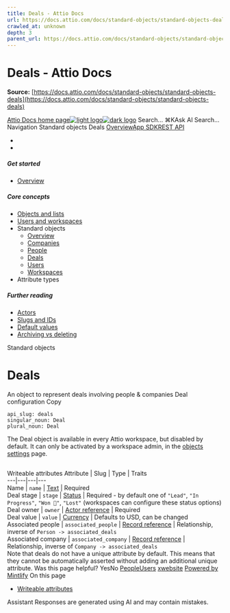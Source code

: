 ```yaml
---
title: Deals - Attio Docs
url: https://docs.attio.com/docs/standard-objects/standard-objects-deals
crawled_at: unknown
depth: 3
parent_url: https://docs.attio.com/docs/standard-objects/standard-objects-users
---
```


# Deals - Attio Docs

**Source:** [https://docs.attio.com/docs/standard-objects/standard-objects-deals](https://docs.attio.com/docs/standard-objects/standard-objects-deals)

[Attio Docs home page![light logo](https://mintlify.s3.us-west-1.amazonaws.com/attio/logo/light.svg)![dark logo](https://mintlify.s3.us-west-1.amazonaws.com/attio/logo/dark.svg)](https://docs.attio.com/)
Search...
⌘KAsk AI
Search...
Navigation
Standard objects
Deals
[Overview](https://docs.attio.com/docs/overview)[App SDK](https://docs.attio.com/sdk/introduction)[REST API](https://docs.attio.com/rest-api/overview)
* [](https://build.attio.com/)
* [](https://attio.com/help)
##### Get started
  * [Overview](https://docs.attio.com/docs/overview)


##### Core concepts
  * [Objects and lists](https://docs.attio.com/docs/objects-and-lists)
  * [Users and workspaces](https://docs.attio.com/docs/users-and-workspaces)
  * Standard objects
    * [Overview](https://docs.attio.com/docs/standard-objects/standard-objects)
    * [Companies](https://docs.attio.com/docs/standard-objects/standard-objects-companies)
    * [People](https://docs.attio.com/docs/standard-objects/standard-objects-people)
    * [Deals](https://docs.attio.com/docs/standard-objects/standard-objects-deals)
    * [Users](https://docs.attio.com/docs/standard-objects/standard-objects-users)
    * [Workspaces](https://docs.attio.com/docs/standard-objects/standard-objects-workspaces)
  * Attribute types


##### Further reading
  * [Actors](https://docs.attio.com/docs/actors)
  * [Slugs and IDs](https://docs.attio.com/docs/slugs-and-ids)
  * [Default values](https://docs.attio.com/docs/default-values)
  * [Archiving vs deleting](https://docs.attio.com/docs/archiving-vs-deleting)


Standard objects
# Deals
An object to represent deals involving people & companies
Deal configuration
Copy
```
api_slug: deals
singular_noun: Deal
plural_noun: Deal
```

The Deal object is available in every Attio workspace, but disabled by default. It can only be activated by a workspace admin, in the [objects settings](https://app.attio.com/_/settings/data/objects) page.
## 
[​](https://docs.attio.com/docs/standard-objects/standard-objects-deals#writeable-attributes)
Writeable attributes
Attribute | Slug | Type | Traits  
---|---|---|---  
Name | `name` | [Text](https://docs.attio.com/docs/attribute-types/attribute-types-text) | Required  
Deal stage | `stage` | [Status](https://docs.attio.com/docs/attribute-types/attribute-types-status) | Required - by default one of `"Lead"`, `"In Progress"`, `"Won 🎉"`, `"Lost"` (workspaces can configure these status options)  
Deal owner | `owner` | [Actor reference](https://docs.attio.com/docs/attribute-types/attribute-types-actor-reference) | Required  
Deal value | `value` | [Currency](https://docs.attio.com/docs/attribute-types/attribute-types-currency) | Defaults to USD, can be changed  
Associated people | `associated_people` | [Record reference](https://docs.attio.com/docs/attribute-types/attribute-types-record-reference) | Relationship, inverse of `Person -> associated_deals`  
Associated company | `associated_company` | [Record reference](https://docs.attio.com/docs/attribute-types/attribute-types-record-reference) | Relationship, inverse of `Company -> associated_deals`  
Note that deals do not have a unique attribute by default. This means that they cannot be automatically asserted without adding an additional unique attribute.
Was this page helpful?
YesNo
[People](https://docs.attio.com/docs/standard-objects/standard-objects-people)[Users](https://docs.attio.com/docs/standard-objects/standard-objects-users)
[x](https://x.com/Attio)[website](https://attio.com)
[Powered by Mintlify](https://mintlify.com/preview-request?utm_campaign=poweredBy&utm_medium=referral&utm_source=docs.attio.com)
On this page
  * [Writeable attributes](https://docs.attio.com/docs/standard-objects/standard-objects-deals#writeable-attributes)


Assistant
Responses are generated using AI and may contain mistakes.
